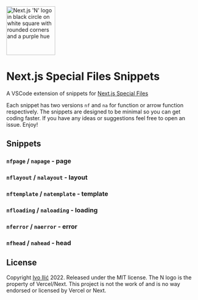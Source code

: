 <img src="https://github.com/ivoilic/next.js-special-files-snippets/raw/main/icon.png" alt="Next.js 'N' logo in black circle on white square with rounded corners and a purple hue" width="128"/>

# Next.js Special Files Snippets

A VSCode extension of snippets for <a href="https://nextjs.org/blog/next-13">Next.js Special Files</a>

Each snippet has two versions `nf` and `na` for function or arrow function respectively. The snippets are designed to be minimal so you can get coding faster. If you have any ideas or suggestions feel free to open an issue. Enjoy!

## Snippets

### `nfpage` / `napage` - page

### `nflayout` / `nalayout` - layout

### `nftemplate` / `natemplate` - template

### `nfloading` / `naloading` - loading

### `nferror` / `naerror` - error

### `nfhead` / `nahead` - head

## License

Copyright <a href="https://github.com/ivoilic">Ivo Ilić</a> 2022. Released under the MIT license. The N logo is the property of Vercel/Next. This project is not the work of and is no way endorsed or licensed by Vercel or Next.
